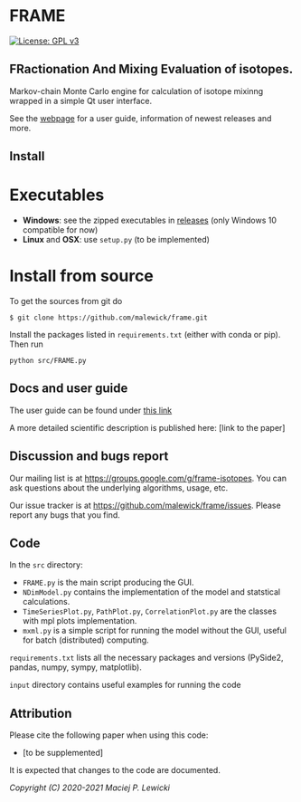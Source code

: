 # FRAME
[![License: GPL v3](https://img.shields.io/badge/License-GPL%20v3-blue.svg)](https://www.gnu.org/licenses/gpl-3.0)
## FRactionation And Mixing Evaluation of isotopes.

Markov-chain Monte Carlo engine for calculation of isotope mixinng wrapped in a simple Qt user interface.

See the [webpage](https://malewick.github.io/frame/) for a user guide, information of newest releases and more.

## Install
# Executables
- **Windows**: see the zipped executables in [releases](https://github.com/malewick/frame/releases/) (only Windows 10 compatible for now)
- **Linux** and **OSX**: use `setup.py` (to be implemented)

# Install from source
To get the sources from git do

``
$ git clone https://github.com/malewick/frame.git
``

Install the packages listed in `requirements.txt` (either with conda or pip). Then run

``
python src/FRAME.py
``

## Docs and user guide

The user guide can be found under [this link](https://malewick.github.io/frame/)

A more detailed scientific description is published here: [link to the paper]

## Discussion and bugs report

Our mailing list is at https://groups.google.com/g/frame-isotopes. You can ask questions about the underlying algorithms, usage, etc.

Our issue tracker is at https://github.com/malewick/frame/issues. Please report any bugs that you find. 

## Code
In the `src` directory:
- `FRAME.py` is the main script producing the GUI.
- `NDimModel.py` contains the implementation of the model and statstical calculations.
- `TimeSeriesPlot.py`, `PathPlot.py`, `CorrelationPlot.py` are the classes with mpl plots implementation.
- `mxml.py` is a simple script for running the model without the GUI, useful for batch (distributed) computing.

`requirements.txt` lists all the necessary packages and versions (PySide2, pandas, numpy, sympy, matplotlib).

`input` directory contains useful examples for running the code

## Attribution
Please cite the following paper when using this code:

- [to be supplemented]

It is expected that changes to the code are documented.

*Copyright (C) 2020-2021  Maciej P. Lewicki*
